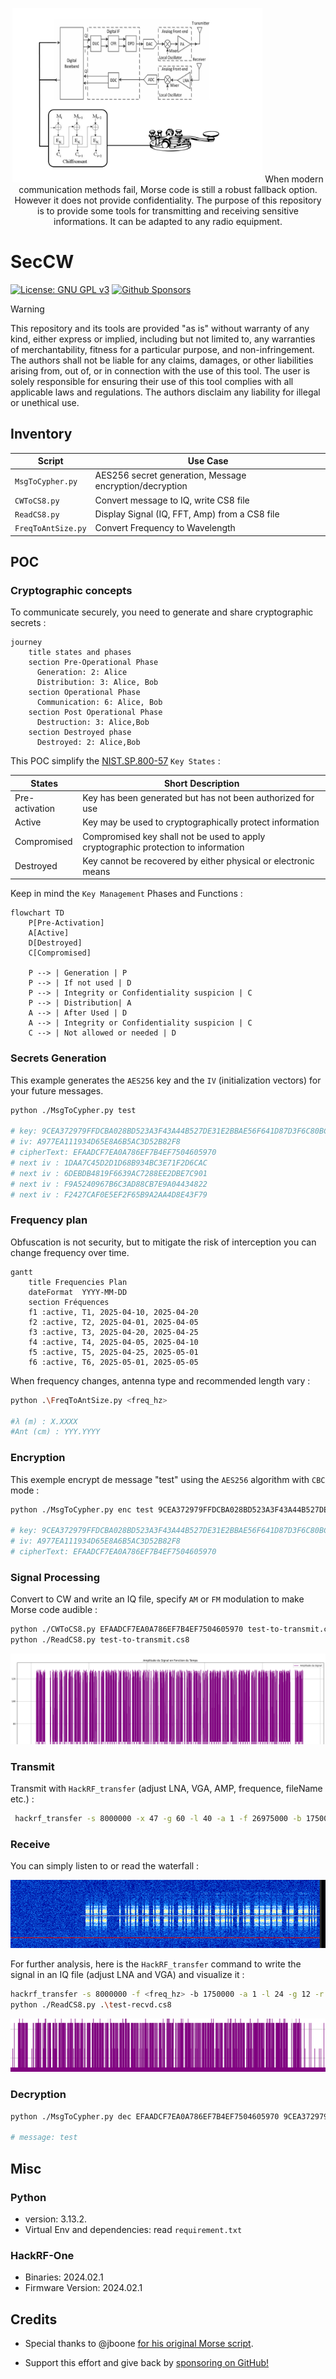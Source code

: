 <p align="center">
    <img src="./Docs/Logo.png" alt="Dojo-101" style="width: 400px;" />
    When modern communication methods fail, Morse code is still a robust fallback option. However it does not provide confidentiality.
    The purpose of this repository is to provide some tools for transmitting and receiving sensitive informations. It can be adapted to any radio equipment.

</p>

# SecCW

[![License: GNU GPL v3](https://img.shields.io/badge/License-GPLv3-blue.svg)](https://www.gnu.org/licenses/gpl-3.0)
[![Github Sponsors](https://img.shields.io/badge/GitHub%20Sponsors-30363D?&logo=GitHub-Sponsors&logoColor=EA4AAA)](https://github.com/sponsors/Aif4thah/)

> [!WARNING]
> This repository and its tools are provided "as is" without warranty of any kind, either express or implied, including but not limited to, any warranties of merchantability, fitness for a particular purpose, and non-infringement. The authors shall not be liable for any claims, damages, or other liabilities arising from, out of, or in connection with the use of this tool. The user is solely responsible for ensuring their use of this tool complies with all applicable laws and regulations. The authors disclaim any liability for illegal or unethical use.

## Inventory

| **Script**        | **Use Case**                                      |
|-------------------|---------------------------------------------------|
| `MsgToCypher.py`  | AES256 secret generation, Message encryption/decryption |
| `CWToCS8.py`      | Convert message to IQ, write CS8 file             |
| `ReadCS8.py`      | Display Signal (IQ, FFT, Amp) from a CS8 file    |
| `FreqToAntSize.py`| Convert Frequency to Wavelength                   |

## POC

### Cryptographic concepts

To communicate securely, you need to generate and share cryptographic secrets :

```mermaid
journey
    title states and phases
    section Pre-Operational Phase
      Generation: 2: Alice
      Distribution: 3: Alice, Bob
    section Operational Phase
      Communication: 6: Alice, Bob
    section Post Operational Phase
      Destruction: 3: Alice,Bob
    section Destroyed phase
      Destroyed: 2: Alice,Bob
```

This POC simplify the [NIST.SP.800-57](https://csrc.nist.gov/pubs/sp/800/57/pt1/r5/final) `Key States` :

| States | Short Description |
|-----|-----|
| Pre-activation | Key has been generated but has not been authorized for use |
| Active | Key may be used to cryptographically protect information |
| Compromised | Compromised key shall not be used to apply cryptographic protection to information |
| Destroyed  | Key cannot be recovered by either physical or electronic means |

Keep in mind the `Key Management` Phases and Functions :

```mermaid
flowchart TD
    P[Pre-Activation]
    A[Active]
    D[Destroyed]
    C[Compromised]

    P --> | Generation | P
    P --> | If not used | D
    P --> | Integrity or Confidentiality suspicion | C
    P --> | Distribution| A
    A --> | After Used | D
    A --> | Integrity or Confidentiality suspicion | C
    C --> | Not allowed or needed | D
```

### Secrets Generation

This example generates the `AES256` key and the `IV` (initialization vectors) for your future messages.

```sh
python ./MsgToCypher.py test

# key: 9CEA372979FFDCBA028BD523A3F43A44B527DE31E2BBAE56F641D87D3F6C80BC
# iv: A977EA111934D65E8A6B5AC3D52B82F8
# cipherText: EFAADCF7EA0A786EF7B4EF7504605970
# next iv : 1DAA7C45D2D1D68B934BC3E71F2D6CAC
# next iv : 6DEBDB4819F6639AC7288EE2DBE7C901
# next iv : F9A5240967B6C3AD88CB7E9A04434822
# next iv : F2427CAF0E5EF2F65B9A2AA4D8E43F79
```

### Frequency plan

Obfuscation is not security, but to mitigate the risk of interception you can change frequency over time.

```mermaid
gantt
    title Frequencies Plan 
    dateFormat  YYYY-MM-DD
    section Fréquences
    f1 :active, T1, 2025-04-10, 2025-04-20
    f2 :active, T2, 2025-04-01, 2025-04-05
    f3 :active, T3, 2025-04-20, 2025-04-25
    f4 :active, T4, 2025-04-05, 2025-04-10
    f5 :active, T5, 2025-04-25, 2025-05-01
    f6 :active, T6, 2025-05-01, 2025-05-05
```

When frequency changes, antenna type and recommended length vary :

```sh
python .\FreqToAntSize.py <freq_hz>

#λ (m) : X.XXXX
#Ant (cm) : YYY.YYYY
```

### Encryption

This exemple encrypt de message "test" using the `AES256` algorithm with `CBC` mode :

```sh
python ./MsgToCypher.py enc test 9CEA372979FFDCBA028BD523A3F43A44B527DE31E2BBAE56F641D87D3F6C80BC A977EA111934D65E8A6B5AC3D52B82F8

# key: 9CEA372979FFDCBA028BD523A3F43A44B527DE31E2BBAE56F641D87D3F6C80BC
# iv: A977EA111934D65E8A6B5AC3D52B82F8
# cipherText: EFAADCF7EA0A786EF7B4EF7504605970
```

### Signal Processing

Convert to CW and write an IQ file, specify `AM` or `FM` modulation to make Morse code audible :

```sh
python ./CWToCS8.py EFAADCF7EA0A786EF7B4EF7504605970 test-to-transmit.cs8 AM
python ./ReadCS8.py test-to-transmit.cs8
```

![PltRealPart](./Docs/test-transmit-amp-vs-time.png)


### Transmit

Transmit with `HackRF_transfer` (adjust LNA, VGA, AMP, frequence, fileName etc.) :

```sh
 hackrf_transfer -s 8000000 -x 47 -g 60 -l 40 -a 1 -f 26975000 -b 1750000 -t .\test-to-transmit.cs8
```

### Receive

You can simply listen to or read the waterfall :

![Waterfall](./Docs/Waterfall.png)

For further analysis, here is the `HackRF_transfer` command to write the signal in an IQ file (adjust LNA and VGA) and visualize it :

```sh
hackrf_transfer -s 8000000 -f <freq_hz> -b 1750000 -a 1 -l 24 -g 12 -r test-recvd.cs8
python ./ReadCS8.py .\test-recvd.cs8
```

![recv](./Docs/test-recvd-amp-vs-time.png)


### Decryption

```sh
python ./MsgToCypher.py dec EFAADCF7EA0A786EF7B4EF7504605970 9CEA372979FFDCBA028BD523A3F43A44B527DE31E2BBAE56F641D87D3F6C80BC A977EA111934D65E8A6B5AC3D52B82F8

# message: test
```

## Misc

### Python

* version: 3.13.2.
* Virtual Env and dependencies: read `requirement.txt`

### HackRF-One

* Binaries: 2024.02.1
* Firmware Version: 2024.02.1

## Credits

* Special thanks to @jboone [for his original Morse script](https://gist.github.com/jboone/de67df55a2059dcebcdb).

* Support this effort and give back by [sponsoring on GitHub!](https://github.com/sponsors/Aif4thah/)
